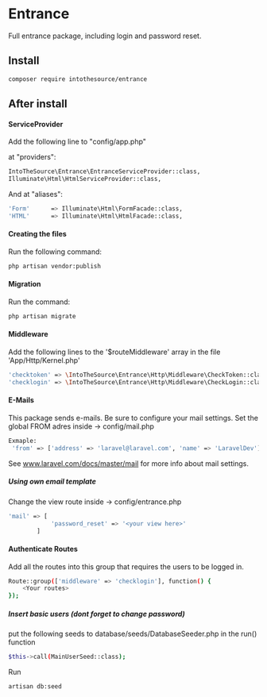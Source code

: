 # Entrance
Full entrance package, including login and password reset.

## Install
```bash
composer require intothesource/entrance
```

## After install

#### ServiceProvider
Add the following line to "config/app.php"

at "providers":

```bash
IntoTheSource\Entrance\EntranceServiceProvider::class,
Illuminate\Html\HtmlServiceProvider::class,
```

And at "aliases":

```bash
'Form'      => Illuminate\Html\FormFacade::class,
'HTML'      => Illuminate\Html\HtmlFacade::class,
```

#### Creating the files
Run the following command:

```bash
php artisan vendor:publish
```

#### Migration

Run the command: 
```bash
php artisan migrate
```

#### Middleware

Add the following lines to the '$routeMiddleware' array in the file 'App/Http/Kernel.php'

```bash
'checktoken' => \IntoTheSource\Entrance\Http\Middleware\CheckToken::class,
'checklogin' => \IntoTheSource\Entrance\Http\Middleware\CheckLogin::class,
```

#### E-Mails
This package sends e-mails. Be sure to configure your mail settings.
Set the global FROM adres inside -> config/mail.php
```bash
Exmaple:
 'from' => ['address' => 'laravel@laravel.com', 'name' => 'LaravelDev'],
```
See www.laravel.com/docs/master/mail for more info about mail settings.

##### Using own email template
Change the view route inside -> config/entrance.php
```bash
'mail' => [
 			'password_reset' => '<your view here>'
 		]
```

#### Authenticate Routes
Add all the routes into this group that requires the users to be logged in.
```bash
Route::group(['middleware' => 'checklogin'], function() {
    <Your routes>
});
```

##### Insert basic users (dont forget to change password)
put the following seeds to database/seeds/DatabaseSeeder.php in the run() function<br>
```bash
$this->call(MainUserSeed::class);
```
Run
```bash
artisan db:seed
```

